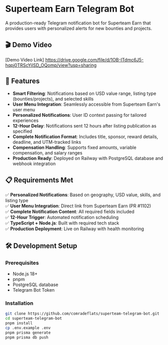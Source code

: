 # Superteam Earn Telegram Bot

A production-ready Telegram notification bot for Superteam Earn that provides users with personalized alerts for new bounties and projects.

## 🎬 Demo Video

[Demo Video Link]
https://drive.google.com/file/d/1OB-ITdmc6J5-hqpj0TRScYiISD_OQomp/view?usp=sharing

## 🚀 Features

- **Smart Filtering**: Notifications based on USD value range, listing type (bounties/projects), and selected skills
- **User Menu Integration**: Seamlessly accessible from Superteam Earn's user menu
- **Personalized Notifications**: User ID context passing for tailored experiences
- **12-Hour Delay**: Notifications sent 12 hours after listing publication as specified
- **Complete Notification Format**: Includes title, sponsor, reward details, deadline, and UTM-tracked links
- **Compensation Handling**: Supports fixed amounts, variable compensation, and salary ranges
- **Production Ready**: Deployed on Railway with PostgreSQL database and webhook integration

## 📋 Requirements Met

✅ **Personalized Notifications**: Based on geography, USD value, skills, and listing type  
✅ **User Menu Integration**: Direct link from Superteam Earn (PR #1102)  
✅ **Complete Notification Content**: All required fields included  
✅ **12-Hour Trigger**: Automated notification scheduling  
✅ **TypeScript + Node.js**: Built with required tech stack  
✅ **Production Deployment**: Live on Railway with health monitoring  

## 🛠️ Development Setup

### Prerequisites
- Node.js 18+
- pnpm
- PostgreSQL database
- Telegram Bot Token

### Installation
```bash
git clone https://github.com/comradeflats/superteam-telegram-bot.git
cd superteam-telegram-bot
pnpm install
cp .env.example .env
pnpm prisma generate
pnpm prisma db push
